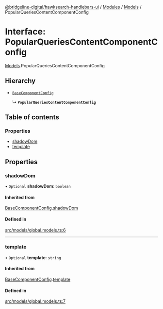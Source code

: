 [@bridgeline-digital/hawksearch-handlebars-ui](../README.md) / [Modules](../modules.md) / [Models](../modules/Models.md) / PopularQueriesContentComponentConfig

# Interface: PopularQueriesContentComponentConfig

[Models](../modules/Models.md).PopularQueriesContentComponentConfig

## Hierarchy

- [`BaseComponentConfig`](Models.BaseComponentConfig.md)

  ↳ **`PopularQueriesContentComponentConfig`**

## Table of contents

### Properties

- [shadowDom](Models.PopularQueriesContentComponentConfig.md#shadowdom)
- [template](Models.PopularQueriesContentComponentConfig.md#template)

## Properties

### shadowDom

• `Optional` **shadowDom**: `boolean`

#### Inherited from

[BaseComponentConfig](Models.BaseComponentConfig.md).[shadowDom](Models.BaseComponentConfig.md#shadowdom)

#### Defined in

[src/models/global.models.ts:6](https://bitbucket.org/bridgelinedigital/frontend-handlebars-ui/src/db3ebfe/src/models/global.models.ts#lines-6)

___

### template

• `Optional` **template**: `string`

#### Inherited from

[BaseComponentConfig](Models.BaseComponentConfig.md).[template](Models.BaseComponentConfig.md#template)

#### Defined in

[src/models/global.models.ts:7](https://bitbucket.org/bridgelinedigital/frontend-handlebars-ui/src/db3ebfe/src/models/global.models.ts#lines-7)
